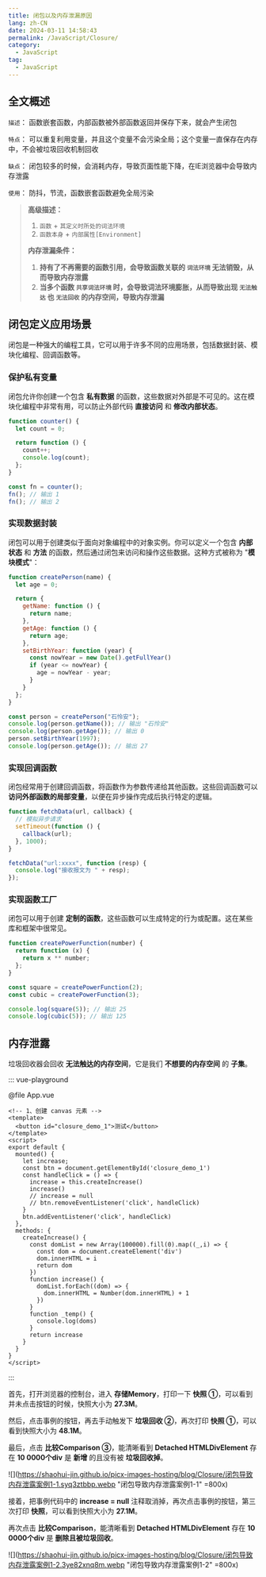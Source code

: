 ```yaml
---
title: 闭包以及内存泄漏原因
lang: zh-CN
date: 2024-03-11 14:58:43
permalink: /JavaScript/Closure/
category:
  - JavaScript
tag:
  - JavaScript
---
```


## 全文概述

<!-- #region info -->
    
`描述`： 函数嵌套函数，内部函数被外部函数返回并保存下来，就会产生闭包

`特点`： 可以重复利用变量，并且这个变量不会污染全局；这个变量一直保存在内存中，不会被垃圾回收机制回收

`缺点`： 闭包较多的时候，会消耗内存，导致页面性能下降，在IE浏览器中会导致内存泄露

`使用`： 防抖，节流，函数嵌套函数避免全局污染

> **高级描述：**
> 1. `函数` + `其定义时所处的词法环境`
> 2. `函数本身` + `内部属性[Environment]`
>    
> **内存泄漏条件：**
> 1. **持有了不再需要的函数引用，会导致函数关联的 `词法环境` 无法销毁，从而导致内存泄露**
> 2. **当多个函数 `共享词法环境` 时，会导致词法环境膨胀，从而导致出现 `无法触达` 也 `无法回收` 的内存空间，导致内存泄漏**

<!-- #endregion info -->

## 闭包定义应用场景

闭包是一种强大的编程工具，它可以用于许多不同的应用场景，包括数据封装、模块化编程、回调函数等。

### 保护私有变量

闭包允许你创建一个包含 **私有数据** 的函数，这些数据对外部是不可见的。这在模块化编程中非常有用，可以防止外部代码 **直接访问** 和 **修改内部状态**。

```js
function counter() {
  let count = 0;

  return function () {
    count++;
    console.log(count);
  };
}

const fn = counter();
fn(); // 输出 1
fn(); // 输出 2
```

### 实现数据封装

闭包可以用于创建类似于面向对象编程中的对象实例。你可以定义一个包含 **内部状态** 和 **方法** 的函数，然后通过闭包来访问和操作这些数据。这种方式被称为 "**模块模式**"：

```js
function createPerson(name) {
  let age = 0;

  return {
    getName: function () {
      return name;
    },
    getAge: function () {
      return age;
    },
    setBirthYear: function (year) {
      const nowYear = new Date().getFullYear()
      if (year <= nowYear) {
        age = nowYear - year;
      }
    }
  };
}

const person = createPerson("石怜安");
console.log(person.getName()); // 输出 "石怜安"
console.log(person.getAge()); // 输出 0
person.setBirthYear(1997);
console.log(person.getAge()); // 输出 27
```

### 实现回调函数

闭包经常用于创建回调函数，将函数作为参数传递给其他函数。这些回调函数可以 **访问外部函数的局部变量**，以便在异步操作完成后执行特定的逻辑。

```js
function fetchData(url, callback) {
  // 模拟异步请求
  setTimeout(function () {
    callback(url);
  }, 1000);
}

fetchData("url:xxxx", function (resp) {
  console.log("接收报文为 " + resp);
});
```

### 实现函数工厂

闭包可以用于创建 **定制的函数**，这些函数可以生成特定的行为或配置。这在某些库和框架中很常见。

```js
function createPowerFunction(number) {
  return function (x) {
    return x ** number;
  };
}

const square = createPowerFunction(2);
const cubic = createPowerFunction(3);

console.log(square(5)); // 输出 25
console.log(cubic(5)); // 输出 125
```

## 内存泄露

垃圾回收器会回收 **无法触达的内存空间**，它是我们 **不想要的内存空间** 的 **子集**。

::: vue-playground

@file App.vue

```vue
<!-- 1、创建 canvas 元素 -->
<template>
  <button id="closure_demo_1">测试</button>
</template>
<script>
export default {
  mounted() {
    let increase;
    const btn = document.getElementById('closure_demo_1')
    const handleClick = () => {
      increase = this.createIncrease()
      increase()
      // increase = null
      // btn.removeEventListener('click', handleClick)
    }
    btn.addEventListener('click', handleClick)
  },
  methods: {
    createIncrease() {
      const domList = new Array(100000).fill(0).map((_,i) => {
        const dom = document.createElement('div')
        dom.innerHTML = i
        return dom
      })
      function increase() {
        domList.forEach((dom) => {
          dom.innerHTML = Number(dom.innerHTML) + 1
        })
      }
      function _temp() {
        console.log(doms)
      }
      return increase
    }
  }
}
</script>
```
:::

首先，打开浏览器的控制台，进入 **存储Memory**，打印一下 **快照 ①**，可以看到并未点击按钮的时候，快照大小为 **27.3M**。

然后，点击事例的按钮，再去手动触发下 **垃圾回收 ②**，再次打印 **快照 ①**，可以看到快照大小为 **48.1M**。

最后，点击 **比较Comparison ③**，能清晰看到 **Detached HTMLDivElement** 存在 **10 0000个div** 是 **新增** 的且没有被 **垃圾回收掉**。

![](https://shaohui-jin.github.io/picx-images-hosting/blog/Closure/闭包导致内存泄露案例1-1.syq3ztbbp.webp "闭包导致内存泄露案例1-1" =800x)

接着，把事例代码中的 **increase = null** 注释取消掉，再次点击事例的按钮，第三次打印 **快照**，可以看到快照大小为 **27.1M**。

再次点击 **比较Comparison**，能清晰看到 **Detached HTMLDivElement** 存在 **10 0000个div** 是 **删除且被垃圾回收**。

![](https://shaohui-jin.github.io/picx-images-hosting/blog/Closure/闭包导致内存泄露案例1-2.3ye82xnq8m.webp "闭包导致内存泄露案例1-2" =800x)







